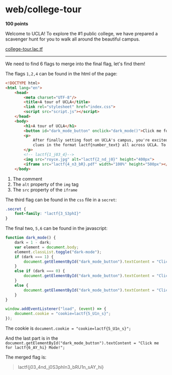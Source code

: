 # web/college-tour

**100 points**

Welcome to UCLA! To explore the #1 public college, we have prepared a scavenger hunt for you to walk all around the beautiful campus.

[college-tour.lac.tf](https://college-tour.lac.tf/)

___

We need to find 6 flags to merge into the final flag, let's find them!

The flags `1,2,4` can be found in the html of the page:

```html
<!DOCTYPE html>
<html lang="en">
    <head>
        <meta charset="UTF-8"/>
        <title>A tour of UCLA</title>
        <link rel="stylesheet" href="index.css">
        <script src="script.js"></script>
    </head>
    <body>
        <h1>A tour of UCLA</h1>
        <button id="dark_mode_button" onclick="dark_mode()">Click me for Light Mode!</button>
        <p>
            After finally setting foot on UCLA's campus, you're excited to explore it. However, the new student advisors have hidden <b>six</b>
            clues in the format lactf{number_text} all across UCLA. To complete the scavenger hunt, you must merge all the parts into one in order. For example, if you find the clues lactf{1_lOsT}, lactf{2__!N_b} (note the repeated underscore), and lactf{3_03LT3r}, the answer is lactf{lOsT_!N_b03LT3r}. Have fun exploring!
        </p>
        <!-- lactf{1_j03_4}-->
        <img src="royce.jpg" alt="lactf{2_nd_j0}" height="400px">
        <iframe src="lactf{4_n3_bR}.pdf" width="100%" height="500px"></iframe>
    </body>
```

1. The comment
2. The `alt` property of the `img` tag
4. The `src` property of the `iframe`

The third flag can be found in the `css` file in a `secret`:

```css
.secret {
    font-family: "lactf{3_S3phI}"
}
```

The final two, `5,6` can be found in the javascript:

```javascript
function dark_mode() {
    dark = 1 - dark;
    var element = document.body;
    element.classList.toggle("dark-mode");
    if (dark === 1) {
        document.getElementById("dark_mode_button").textContent = "Click me for Light Mode!";
    }
    else if (dark === 0) {
        document.getElementById("dark_mode_button").textContent = "Click me for Dark Mode!";
    }
    else {
        document.getElementById("dark_mode_button").textContent = "Click me for lactf{6_AY_hi} Mode!";
    }
}

window.addEventListener("load", (event) => {
    document.cookie = "cookie=lactf{5_U1n_s}";
});
``` 

The cookie is `document.cookie = "cookie=lactf{5_U1n_s}";`

And the last part is in the  `document.getElementById("dark_mode_button").textContent = "Click me for lactf{6_AY_hi} Mode!";`

The merged flag is:

> lactf{j03_4nd_j0S3phIn3_bRU1n_sAY_hi}

